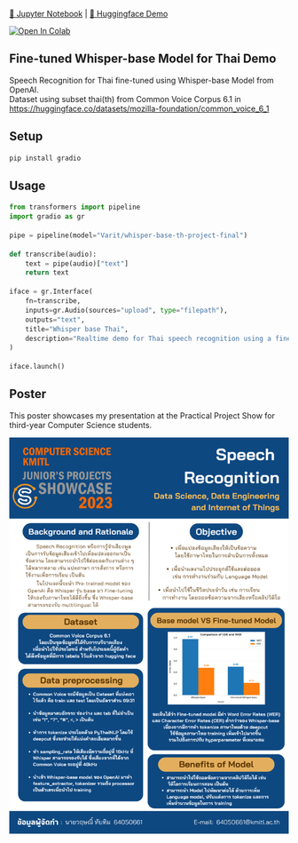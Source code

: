 [📔 Jupyter Notebook](https://github.com/VaritTT/Fine-tuned-Whisper-base-Model-for-Thai/blob/main/fine_tuned_Whisper_base_model_by_Varit_Tubtim.ipynb) | [🤗 Huggingface Demo](https://huggingface.co/Varit/whisper-base-th-project-final)

<a target="_blank" href="https://colab.research.google.com/github/VaritTT/Fine-tuned-Whisper-base-Model-for-Thai/blob/main/fine_tuned_Whisper_base_model_by_Varit_Tubtim.ipynb">
  <img src="https://colab.research.google.com/assets/colab-badge.svg" alt="Open In Colab"/>
</a>

## Fine-tuned Whisper-base Model for Thai Demo
Speech Recognition for Thai fine-tuned using Whisper-base Model from OpenAI.\
Dataset using subset thai(th) from Common Voice Corpus 6.1 in https://huggingface.co/datasets/mozilla-foundation/common_voice_6_1


## Setup
```bash
pip install gradio
```

## Usage
```py
from transformers import pipeline
import gradio as gr

pipe = pipeline(model="Varit/whisper-base-th-project-final")

def transcribe(audio):
    text = pipe(audio)["text"]
    return text

iface = gr.Interface(
    fn=transcribe,
    inputs=gr.Audio(sources="upload", type="filepath"),
    outputs="text",
    title="Whisper base Thai",
    description="Realtime demo for Thai speech recognition using a fine-tuned Whisper base model.",
)

iface.launch()
```

## Poster
This poster showcases my presentation at the Practical Project Show for third-year Computer Science students.

<p align="center">
  <img src="assets/Poster_Speech-Recognition_Fine-tuned_Whisper-base_Model.png"/>
</p>
